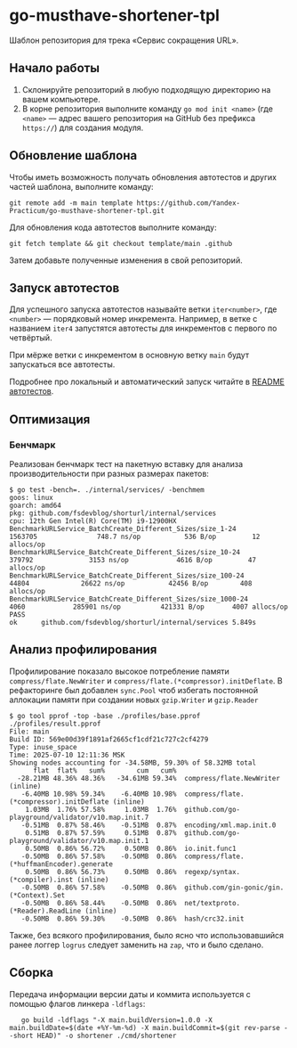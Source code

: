 # go-musthave-shortener-tpl

Шаблон репозитория для трека «Сервис сокращения URL».

## Начало работы

1. Склонируйте репозиторий в любую подходящую директорию на вашем компьютере.
2. В корне репозитория выполните команду `go mod init <name>` (где `<name>` — адрес вашего репозитория на GitHub без префикса `https://`) для создания модуля.

## Обновление шаблона

Чтобы иметь возможность получать обновления автотестов и других частей шаблона, выполните команду:

```
git remote add -m main template https://github.com/Yandex-Practicum/go-musthave-shortener-tpl.git
```

Для обновления кода автотестов выполните команду:

```
git fetch template && git checkout template/main .github
```

Затем добавьте полученные изменения в свой репозиторий.

## Запуск автотестов

Для успешного запуска автотестов называйте ветки `iter<number>`, где `<number>` — порядковый номер инкремента. Например, в ветке с названием `iter4` запустятся автотесты для инкрементов с первого по четвёртый.

При мёрже ветки с инкрементом в основную ветку `main` будут запускаться все автотесты.

Подробнее про локальный и автоматический запуск читайте в [README автотестов](https://github.com/Yandex-Practicum/go-autotests).

## Оптимизация
### Бенчмарк
Реализован бенчмарк тест на пакетную вставку для анализа производительности при разных размерах пакетов:

```shell
$ go test -bench=. ./internal/services/ -benchmem
goos: linux
goarch: amd64
pkg: github.com/fsdevblog/shorturl/internal/services
cpu: 12th Gen Intel(R) Core(TM) i9-12900HX
BenchmarkURLService_BatchCreate_Different_Sizes/size_1-24                1563705               748.7 ns/op           536 B/op         12 allocs/op
BenchmarkURLService_BatchCreate_Different_Sizes/size_10-24                379792              3153 ns/op            4616 B/op         47 allocs/op
BenchmarkURLService_BatchCreate_Different_Sizes/size_100-24                44804             26622 ns/op           42456 B/op        408 allocs/op
BenchmarkURLService_BatchCreate_Different_Sizes/size_1000-24                4060            285901 ns/op          421331 B/op       4007 allocs/op
PASS
ok      github.com/fsdevblog/shorturl/internal/services 5.849s
```


## Анализ профилирования
Профилирование показало высокое потребление памяти `compress/flate.NewWriter` и `compress/flate.(*compressor).initDeflate`. 
В рефакторинге был добавлен `sync.Pool` чтоб избегать постоянной аллокации памяти при создании новых `gzip.Writer` и `gzip.Reader`

```shell
$ go tool pprof -top -base ./profiles/base.pprof ./profiles/result.pprof 
File: main
Build ID: 569e00d39f1891af2665cf1cdf21c727c2cf4279
Type: inuse_space
Time: 2025-07-10 12:11:36 MSK
Showing nodes accounting for -34.58MB, 59.30% of 58.32MB total
      flat  flat%   sum%        cum   cum%
  -28.21MB 48.36% 48.36%   -34.61MB 59.34%  compress/flate.NewWriter (inline)
   -6.40MB 10.98% 59.34%    -6.40MB 10.98%  compress/flate.(*compressor).initDeflate (inline)
    1.03MB  1.76% 57.58%     1.03MB  1.76%  github.com/go-playground/validator/v10.map.init.7
   -0.51MB  0.87% 58.46%    -0.51MB  0.87%  encoding/xml.map.init.0
    0.51MB  0.87% 57.59%     0.51MB  0.87%  github.com/go-playground/validator/v10.map.init.1
    0.50MB  0.86% 56.72%     0.50MB  0.86%  io.init.func1
   -0.50MB  0.86% 57.58%    -0.50MB  0.86%  compress/flate.(*huffmanEncoder).generate
    0.50MB  0.86% 56.73%     0.50MB  0.86%  regexp/syntax.(*compiler).inst (inline)
   -0.50MB  0.86% 57.58%    -0.50MB  0.86%  github.com/gin-gonic/gin.(*Context).Set
   -0.50MB  0.86% 58.44%    -0.50MB  0.86%  net/textproto.(*Reader).ReadLine (inline)
   -0.50MB  0.86% 59.30%    -0.50MB  0.86%  hash/crc32.init
```

Также, без всякого профилирования, было ясно что использовавшийся ранее логгер `logrus` следует заменить на `zap`, что и было сделано. 

## Сборка

Передача информации версии даты и коммита используется с помощью флагов линкера `-ldflags`:

```
   go build -ldflags "-X main.buildVersion=1.0.0 -X main.buildDate=$(date +%Y-%m-%d) -X main.buildCommit=$(git rev-parse --short HEAD)" -o shortener ./cmd/shortener
```